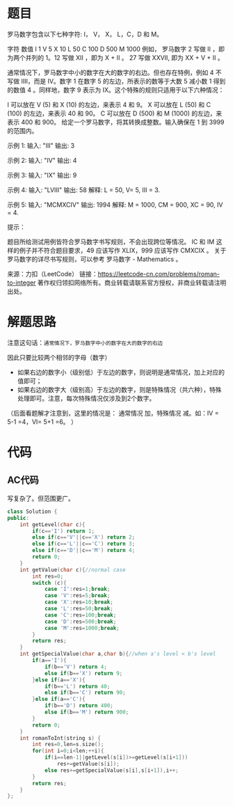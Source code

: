 # 题目

罗马数字包含以下七种字符: I， V， X， L，C，D 和 M。

字符          数值
I             1
V             5
X             10
L             50
C             100
D             500
M             1000
例如， 罗马数字 2 写做 II ，即为两个并列的 1。12 写做 XII ，即为 X + II 。 27 写做  XXVII, 即为 XX + V + II 。

通常情况下，罗马数字中小的数字在大的数字的右边。但也存在特例，例如 4 不写做 IIII，而是 IV。数字 1 在数字 5 的左边，所表示的数等于大数 5 减小数 1 得到的数值 4 。同样地，数字 9 表示为 IX。这个特殊的规则只适用于以下六种情况：

I 可以放在 V (5) 和 X (10) 的左边，来表示 4 和 9。
X 可以放在 L (50) 和 C (100) 的左边，来表示 40 和 90。 
C 可以放在 D (500) 和 M (1000) 的左边，来表示 400 和 900。
给定一个罗马数字，将其转换成整数。输入确保在 1 到 3999 的范围内。

 

示例 1:
输入: "III"
输出: 3

示例 2:
输入: "IV"
输出: 4

示例 3:
输入: "IX"
输出: 9

示例 4:
输入: "LVIII"
输出: 58
解释: L = 50, V= 5, III = 3.

示例 5:
输入: "MCMXCIV"
输出: 1994
解释: M = 1000, CM = 900, XC = 90, IV = 4.


提示：

题目所给测试用例皆符合罗马数字书写规则，不会出现跨位等情况。
IC 和 IM 这样的例子并不符合题目要求，49 应该写作 XLIX，999 应该写作 CMXCIX 。
关于罗马数字的详尽书写规则，可以参考 罗马数字 - Mathematics 。

来源：力扣（LeetCode）
链接：https://leetcode-cn.com/problems/roman-to-integer
著作权归领扣网络所有。商业转载请联系官方授权，非商业转载请注明出处。

# 解题思路

注意这句话：`通常情况下，罗马数字中小的数字在大的数字的右边`

因此只要比较两个相邻的字母（数字）

- 如果右边的数字小（级别低）于左边的数字，则说明是通常情况，加上对应的值即可；
- 如果右边的数字大（级别高）于左边的数字，则是特殊情况（共六种），特殊处理即可。注意，每次特殊情况仅涉及到2个数字。

（后面看题解才注意到，这里的情况是： 通常情况 加，特殊情况 减。如：IV = 5-1 =4，VI= 5+1 =6。 ）

# 代码

## AC代码

写复杂了。但范围更广。

```c++
class Solution {
public:
    int getLevel(char c){
        if(c=='I') return 1;
        else if(c=='V'||c=='X') return 2;
        else if(c=='L'||c=='C') return 3;
        else if(c=='D'||c=='M') return 4;
        return 0;
    }
    int getValue(char c){//normal case
        int res=0;
        switch (c){
            case 'I':res=1;break;
            case 'V':res=5;break;
            case 'X':res=10;break;
            case 'L':res=50;break;
            case 'C':res=100;break;
            case 'D':res=500;break;
            case 'M':res=1000;break;
        }
        return res;
    }
    int getSpecialValue(char a,char b){//when a's level < b's level
        if(a=='I'){
            if(b=='V') return 4;
            else if(b=='X') return 9;
        }else if(a=='X'){
            if(b=='L') return 40;
            else if(b=='C') return 90;
        }else if(a=='C'){
            if(b=='D') return 400;
            else if(b=='M') return 900;
        }
        return 0;
    }
    int romanToInt(string s) {
        int res=0,len=s.size();
        for(int i=0;i<len;++i){
            if(i==len-1||getLevel(s[i])>=getLevel(s[i+1]))
                res+=getValue(s[i]);
            else res+=getSpecialValue(s[i],s[i+1]),i++;
        }
        return res;
    }
};
```

